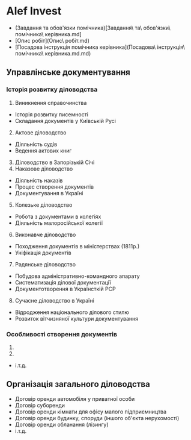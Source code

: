 # Alef Invest
- (Завдання та обов'язки помічника)[Завдання\ та\ обов\'язки\ помічника\ керівника.md]
- [Опис робіт](Опис\ робіт.md)
- [Посадова інструкція помічника керівника](Посадова\ інструкція\ помічника\ керівника.md.md)
## Управлінське документування
### Історія розвитку діловодства
1. Виникнення справочинства
  - Історія розвитку писемності
  - Складання документів у Київській Русі
2. Актове діловодство
  - Діяльність судів
  - Ведення актових книг
3. Діловодство в Запорізькій Січі
4. Наказове діловодство
  - Діяльність наказів
  - Процес створення документів
  - Документування в Україні
5. Колезьке діловодство
  - Робота з документами в колегіях
  - Діяльність малоросійської колегії
6. Виконавче діловодство
  - Походження документів в міністерствах (1811р.)
  - Уніфікація документів
7. Радянське діловодство
  - Побудова адміністративно-командного апарату
  - Систематизація ділової документації
  - Документотворення в Українсткій РСР
8. Сучасне діловодство в Україні
  - Відродження національного ділового стилю
  - Розвиток вітчизняної культури документування
###  Особливості створення документів
1. 
2. 
- і.т.д.
## Організація загального діловодства
- Договір оренди автомобіля у приватної особи
- Договір суборенди
- Договір оренди кімнати для офісу малого підприємництва
- Договір оренди будинку, споруди (іншого об'єкта нерухомості)
- Договір оренди обланання (лізингу)
- і.т.д. 
